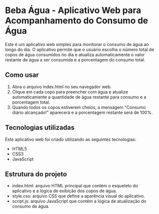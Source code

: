 # Beba Água - Aplicativo Web para Acompanhamento do Consumo de Água

Este é um aplicativo web simples para monitorar o consumo de água ao longo do dia. O aplicativo permite que o usuário escolha o número total de copos de água consumidos no dia e atualiza automaticamente o valor restante de água a ser consumida e a porcentagem do consumo total.

## Como usar

1. Abra o arquivo index.html no seu navegador web.
2. Clique em cada copo para preencher com água e atualize automaticamente a quantidade de água restante para consumo e a porcentagem total.
3. Quando todos os copos estiverem cheios, a mensagem "Consumo diário alcançado!" aparecerá e a porcentagem restante será de 100%.

## Tecnologias utilizadas

Este aplicativo web foi criado utilizando as seguintes tecnologias:

- HTML5
- CSS3
- JavaScript

## Estrutura do projeto

- index.html: arquivo HTML principal que contém o esqueleto do aplicativo e a lógica de exibição dos copos de água.
- style.css: arquivo CSS que define a aparência visual do aplicativo.
- script.js: arquivo JavaScript que contém a lógica de atualização do consumo de água.
